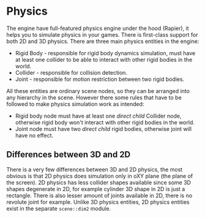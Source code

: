 # Physics 

The engine have full-featured physics engine under the hood (Rapier), it helps you to simulate physics in your games.
There is first-class support for both 2D and 3D physics. There are three main physics entities in the engine:

- Rigid Body - responsible for rigid body dynamics simulation, must have at least one collider to be able to interact with
other rigid bodies in the world.
- Collider - responsible for collision detection.
- Joint - responsible for motion restriction between two rigid bodies.

All these entities are ordinary scene nodes, so they can be arranged into any hierarchy in the scene. However there some
rules that have to be followed to make physics simulation work as intended:

- Rigid body node must have at least one _direct child_ Collider node, otherwise rigid body won't interact with other
rigid bodies in the world.
- Joint node must have two _direct child_ rigid bodies, otherwise joint will have no effect.

## Differences between 3D and 2D

There is a very few differences between 3D and 2D physics, the most obvious is that 2D physics does simulation only in 
oXY plane (the plane of the screen). 2D physics has less collider shapes available since some 3D shapes degenerate in
2D, for example cylinder 3D shape in 2D is just a rectangle. There is also lesser amount of joints available in 2D, 
there is no revolute joint for example. Unlike 3D physics entities, 2D physics entities exist in the separate
`scene::dim2` module.